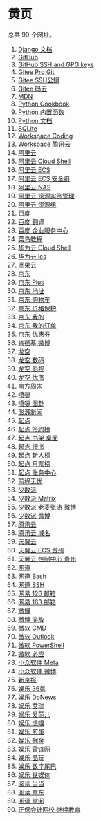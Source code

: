 # 黄页

<div id = "首"></div>
<script src = "../js/首.js"></script>

总共 90 个网址。

<ol>
<li><a href = "https://docs.djangoproject.com/zh-hans/">Django 文档</a></li>
<li><a href = "https://github.com/">GitHub</a></li>
<li><a href = "https://github.com/settings/keys">GitHub SSH and GPG keys</a></li>
<li><a href = "https://gitee.com/progit/">Gitee Pro Git</a></li>
<li><a href = "https://gitee.com/profile/sshkeys">Gitee SSH公钥</a></li>
<li><a href = "https://gitee.com/">Gitee 码云</a></li>
<li><a href = "https://developer.mozilla.org/zh-CN/">MDN</a></li>
<li><a href = "https://python3-cookbook.readthedocs.io/zh-cn/latest/">Python Cookbook</a></li>
<li><a href = "https://docs.python.org/zh-cn/3/library/functions.html">Python 内置函数</a></li>
<li><a href = "https://docs.python.org/zh-cn/3/">Python 文档</a></li>
<li><a href = "https://www.sqlite.org/">SQLite</a></li>
<li><a href = "https://codecorp.cloudstudio.net/dashboard/workspace">Workspace Coding</a></li>
<li><a href = "https://ide.cloud.tencent.com/dashboard/workspace">Workspace 腾讯云</a></li>
<li><a href = "https://www.aliyun.com/">阿里云</a></li>
<li><a href = "https://shell.aliyun.com/">阿里云 Cloud Shell</a></li>
<li><a href = "https://ecs.console.aliyun.com/">阿里云 ECS</a></li>
<li><a href = "https://ecs.console.aliyun.com/securityGroup/">阿里云 ECS 安全组</a></li>
<li><a href = "https://nasnext.console.aliyun.com/">阿里云 NAS</a></li>
<li><a href = "https://usercenter2.aliyun.com/ri/summary">阿里云 资源实例管理</a></li>
<li><a href = "https://resourcemanager.console.aliyun.com/resource-groups">阿里云 资源组</a></li>
<li><a href = "https://www.baidu.com/">百度</a></li>
<li><a href = "https://fanyi.baidu.com/">百度 翻译</a></li>
<li><a href = "https://qifu.baidu.com/">百度 企业服务中心</a></li>
<li><a href = "https://www.runoob.com/">菜鸟教程</a></li>
<li><a href = "https://shell.huaweicloud.com/">华为云 Cloud Shell</a></li>
<li><a href = "https://console.huaweicloud.com/lcs/">华为云 lcs</a></li>
<li><a href = "https://www.jianguoyun.com/">坚果云</a></li>
<li><a href = "https://m.jd.com/">京东</a></li>
<li><a href = "https://plus.m.jd.com/">京东 Plus</a></li>
<li><a href = "https://trade.m.jd.com/pay/#/address">京东 地址</a></li>
<li><a href = "https://p.m.jd.com/cart/cart.action">京东 购物车</a></li>
<li><a href = "https://msitepp-fm.jd.com/rest/priceprophone/priceProPhoneMenu">京东 价格保护</a></li>
<li><a href = "https://home.m.jd.com/myJd/newhome.action">京东 我的</a></li>
<li><a href = "https://trade.m.jd.com/order/orderlist_jdm.shtml">京东 我的订单</a></li>
<li><a href = "https://wqs.jd.com/my/coupon/jd.shtml">京东 优惠券</a></li>
<li><a href = "https://m.weibo.cn/u/1687422352">肯德基 微博</a></li>
<li><a href = "https://www.lkong.com/">龙空</a></li>
<li><a href = "https://www.lkong.com/forum/33">龙空 数码</a></li>
<li><a href = "https://www.lkong.com/forum/48">龙空 影视</a></li>
<li><a href = "https://www.yousuu.com/">龙空 优书</a></li>
<li><a href = "https://www.infzm.com/">南方周末</a></li>
<li><a href = "https://www.dapenti.com/">喷嚏</a></li>
<li><a href = "https://www.dapenti.com/blog/blog.asp?name=xilei&subjectid=70">喷嚏 图卦</a></li>
<li><a href = "https://m.thepaper.cn/">澎湃新闻</a></li>
<li><a href = "https://www.qidian.com/">起点</a></li>
<li><a href = "https://m.qidian.com/rank/sign/">起点 签约榜</a></li>
<li><a href = "https://my.qidian.com/bookcase/14159146">起点 书架 桌面</a></li>
<li><a href = "https://m.qidian.com/soushu/">起点 搜书</a></li>
<li><a href = "https://m.qidian.com/rank/newauthor/">起点 新人榜</a></li>
<li><a href = "https://m.qidian.com/rank/yuepiao/">起点 月票榜</a></li>
<li><a href = "https://my.qidian.com/account">起点 账务中心</a></li>
<li><a href = "https://m.51job.com/">前程无忧</a></li>
<li><a href = "https://sspai.com/">少数派</a></li>
<li><a href = "https://sspai.com/matrix">少数派 Matrix</a></li>
<li><a href = "https://m.weibo.cn/u/1611435224">少数派 老麦张涛 微博</a></li>
<li><a href = "https://m.weibo.cn/u/1914010467">少数派 微博</a></li>
<li><a href = "https://cloud.tencent.com/">腾讯云</a></li>
<li><a href = "https://dnspod.cloud.tencent.com/">腾讯云 域名</a></li>
<li><a href = "https://www.ctyun.cn/">天翼云</a></li>
<li><a href = "https://console2.ctyun.cn/ecm/?region=cn-gz1#/ecs/manager/vmList">天翼云 ECS 贵州</a></li>
<li><a href = "https://console2.ctyun.cn/console/?region=cn-gz1#/home">天翼云 控制中心 贵州</a></li>
<li><a href = "https://wangdoc.com/">网道</a></li>
<li><a href = "https://wangdoc.com/bash/">网道 Bash</a></li>
<li><a href = "https://wangdoc.com/ssh/">网道 SSH</a></li>
<li><a href = "https://smart.mail.126.com/login.htm">网易 126 邮箱</a></li>
<li><a href = "https://smart.mail.163.com/login.htm">网易 163 邮箱</a></li>
<li><a href = "https://m.weibo.cn/">微博</a></li>
<li><a href = "https://weibo.cn/">微博 简版</a></li>
<li><a href = "https://learn.microsoft.com/zh-cn/windows-server/administration/windows-commands/windows-commands">微软 CMD</a></li>
<li><a href = "https://outlook.live.com/">微软 Outlook</a></li>
<li><a href = "https://learn.microsoft.com/zh-cn/powershell/scripting/overview">微软 PowerShell</a></li>
<li><a href = "https://cn.bing.com/">微软 必应</a></li>
<li><a href = "https://meta.appinn.net/">小众软件 Meta</a></li>
<li><a href = "https://m.weibo.cn/u/1684197391">小众软件 微博</a></li>
<li><a href = "https://m.bjnews.com.cn/">新京报</a></li>
<li><a href = "https://m.36kr.com/">娱乐 36氪</a></li>
<li><a href = "https://www.donews.com/">娱乐 DoNews</a></li>
<li><a href = "https://www.iresearch.cn/">娱乐 艾瑞</a></li>
<li><a href = "https://www.ifanr.com/">娱乐 爱范儿</a></li>
<li><a href = "https://m.huxiu.com/">娱乐 虎嗅</a></li>
<li><a href = "https://i.jandan.net/">娱乐 煎蛋</a></li>
<li><a href = "https://juejin.cn/">娱乐 掘金</a></li>
<li><a href = "https://m.leiphone.com/">娱乐 雷锋网</a></li>
<li><a href = "https://www.pingwest.com/">娱乐 品玩</a></li>
<li><a href = "https://m.dgtle.com/">娱乐 数字尾巴</a></li>
<li><a href = "https://m.tmtpost.com/">娱乐 钛媒体</a></li>
<li><a href = "https://e.dangdang.com/">阅读 当当</a></li>
<li><a href = "https://e.m.jd.com/">阅读 京东</a></li>
<li><a href = "https://m.zhangyue.com/">阅读 掌阅</a></li>
<li><a href = "https://jxjy.chinaacc.com/gd">正保会计网校 继续教育</a></li></ol>
